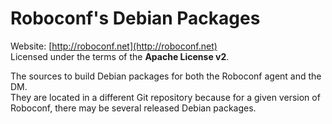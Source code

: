 # Roboconf's Debian Packages

Website: [http://roboconf.net](http://roboconf.net)  
Licensed under the terms of the **Apache License v2**.

The sources to build Debian packages for both the Roboconf agent and the DM.  
They are located in a different Git repository because for a given version of Roboconf,
there may be several released Debian packages.
